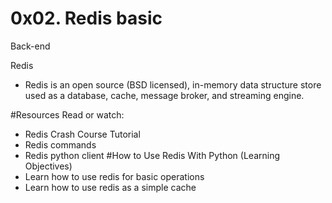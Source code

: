 # 0x02. Redis basic
 Back-end

 Redis

- Redis is an open source (BSD licensed), in-memory data structure store used as a database, cache, message broker, and streaming engine.

#Resources
Read or watch:

- Redis Crash Course Tutorial
- Redis commands
- Redis python client
#How to Use Redis With Python
(Learning Objectives)
- Learn how to use redis for basic operations
- Learn how to use redis as a simple cache
